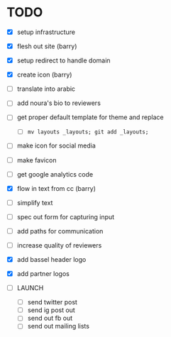 # TODO

- [x] setup infrastructure
- [x] flesh out site (barry)
- [x] setup redirect to handle domain
- [x] create icon (barry)
- [ ] translate into arabic
- [ ] add noura's bio to reviewers

- [ ] get proper default template for theme and replace 
  - [ ] `mv layouts _layouts; git add _layouts;`
- [ ] make icon for social media
- [ ] make favicon
- [ ] get google analytics code
- [x] flow in text from cc (barry)
- [ ] simplify text
- [ ] spec out form for capturing input
- [ ] add paths for communication
- [ ] increase quality of reviewers
- [x] add bassel header logo
- [x] add partner logos

- [ ] LAUNCH
  - [ ] send twitter post
  - [ ] send ig post out
  - [ ] send out fb out
  - [ ] send out mailing lists

